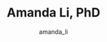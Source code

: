 ---
# this is autogenerated: do not edit
title: Amanda Li, PhD
author: amanda_li
layout: author-bio
excerpt: Postdoctoral Scholar
type: member
header:
  teaser: /assets/images/people/bio-li.jpg
papers: 
---